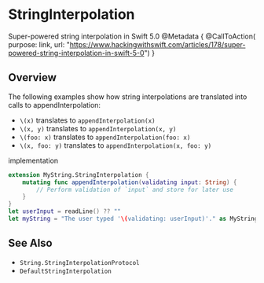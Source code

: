 # StringInterpolation

Super-powered string interpolation in Swift 5.0
@Metadata {
    @CallToAction(
                  purpose: link, 
                  url: "https://www.hackingwithswift.com/articles/178/super-powered-string-interpolation-in-swift-5-0")
}

## Overview 
The following examples show how string interpolations are translated into calls to appendInterpolation:
- `\(x)` translates to `appendInterpolation(x)`
- `\(x, y)` translates to `appendInterpolation(x, y)`
- `\(foo: x)` translates to `appendInterpolation(foo: x)`
- `\(x, foo: y)` translates to `appendInterpolation(x, foo: y)`

implementation 
```swift
extension MyString.StringInterpolation {
    mutating func appendInterpolation(validating input: String) {
        // Perform validation of `input` and store for later use
    }
}
let userInput = readLine() ?? ""
let myString = "The user typed '\(validating: userInput)'." as MyString
```

## See Also 

- `String.StringInterpolationProtocol`
- `DefaultStringInterpolation`

